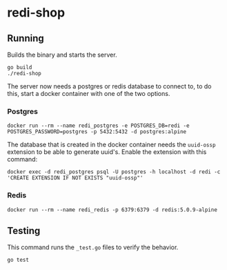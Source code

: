 # redi-shop

## Running
Builds the binary and starts the server.
```
go build
./redi-shop
```
The server now needs a postgres  or redis database to connect to, to do this, start a docker container with one of the two options.

### Postgres
```
docker run --rm --name redi_postgres -e POSTGRES_DB=redi -e POSTGRES_PASSWORD=postgres -p 5432:5432 -d postgres:alpine
```
The database that is created in the docker container needs the `uuid-ossp` extension to be able to generate uuid's. Enable the extension with this command:
```
docker exec -d redi_postgres psql -U postgres -h localhost -d redi -c 'CREATE EXTENSION IF NOT EXISTS "uuid-ossp"'
```

### Redis
```
docker run --rm --name redi_redis -p 6379:6379 -d redis:5.0.9-alpine
```

## Testing

This command runs the `_test.go` files to verify the behavior.
```
go test
```
